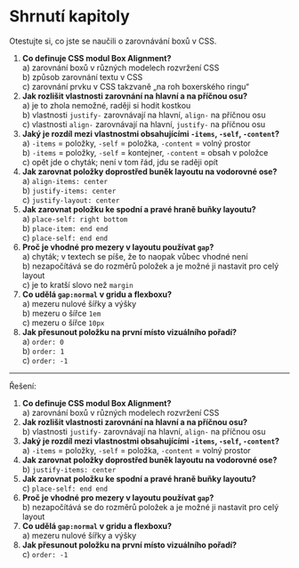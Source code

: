 # Shrnutí kapitoly

Otestujte si, co jste se naučili o zarovnávání boxů v CSS.

1. **Co definuje CSS modul Box Alignment?**  
a) zarovnání boxů v různých modelech rozvržení CSS  
b) způsob zarovnání textu v CSS  
c) zarovnání prvku v CSS takzvaně „na roh boxerského ringu“
2. **Jak rozlišit vlastnosti zarovnání na hlavní a na příčnou osu?**  
a) je to zhola nemožné, raději si hodit kostkou  
b) vlastnosti `justify-` zarovnávají na hlavní, `align-` na příčnou osu  
c) vlastnosti `align-` zarovnávají na hlavní, `justify-` na příčnou osu  
3. **Jaký je rozdíl mezi vlastnostmi obsahujícími `-items`, `-self`, `-content`?**  
a) `-items` = položky, `-self` = položka,  `-content` = volný prostor  
b) `-items` = položky, `-self` = kontejner, `-content` = obsah v položce  
c) opět jde o chyták; není v tom řád, jdu se raději opít  
4. **Jak zarovnat položky doprostřed buněk layoutu na vodorovné ose?**  
a) `align-items: center`  
b) `justify-items: center`  
c) `justify-layout: center`  
5. **Jak zarovnat položku ke spodní a pravé hraně buňky layoutu?**  
a) `place-self: right bottom`  
b) `place-item: end end`  
c) `place-self: end end`
6. **Proč je vhodné pro mezery v layoutu používat `gap`?**  
a) chyták; v textech se píše, že to naopak vůbec vhodné není  
b) nezapočítává se do rozměrů položek a je možné ji nastavit pro celý layout  
c) je to kratší slovo než `margin`
7. **Co udělá `gap:normal` v gridu a flexboxu?**  
a) mezeru nulové šířky a výšky  
b) mezeru o šířce `1em`  
c) mezeru o šířce `10px`
1. **Jak přesunout položku na první místo vizuálního pořadí?**  
a) `order: 0`  
b) `order: 1`  
c) `order: -1`

---

Řešení:

1. **Co definuje CSS modul Box Alignment?**  
a) zarovnání boxů v různých modelech rozvržení CSS  
1. **Jak rozlišit vlastnosti zarovnání na hlavní a na příčnou osu?**  
b) vlastnosti `justify-` zarovnávají na hlavní, `align-` na příčnou osu  
1. **Jaký je rozdíl mezi vlastnostmi obsahujícími `-items`, `-self`, `-content`?**  
a) `-items` = položky, `-self` = položka,  `-content` = volný prostor  
1. **Jak zarovnat položky doprostřed buněk layoutu na vodorovné ose?**  
b) `justify-items: center`  
1. **Jak zarovnat položku ke spodní a pravé hraně buňky layoutu?**  
c) `place-self: end end`
1. **Proč je vhodné pro mezery v layoutu používat `gap`?**  
b) nezapočítává se do rozměrů položek a je možné ji nastavit pro celý layout  
1. **Co udělá `gap:normal` v gridu a flexboxu?**  
a) mezeru nulové šířky a výšky  
1. **Jak přesunout položku na první místo vizuálního pořadí?**  
c) `order: -1`
